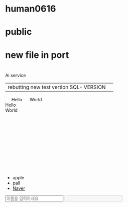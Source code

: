 # human0616
# public
# new file in port
# <html>
<tbody>
<tr><td width="20px;" font size="40px;">Ai service
</td></tr>
<table>
<tr>
<td>
rebutting new test vertion
SQL- VERSION
<td>
</tr>
</table>
<span style="margin: 20px;">Hello</span>
<span style="padding=10px;">World</span>
<div style="width:120px">Hello</div>
<div style="height:200px">World</div>
<div> <ul>
  <li> apple</li>
  <li> pall</li>
  <li> <a href="http://www.naver.com" target="_blank">Naver</a></li>
  </ul>
  <input type="text" placeholder="이름을 입력하세요"/>
   <input type="text" disabled/>
  
</tbody>
